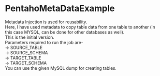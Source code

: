 # PentahoMetaDataExample


<html><body>Metadata Injection is used for reusability.<br>Here, I have used metadata to copy table data from one table to another (in this case MYSQL, can be done for other databases as well).<br>
This is the initial version. <br>Parameters required to run the job are-<br>
-> SOURCE_TABLE<br>
-> SOURCE_SCHEMA<br>
-> TARGET_TABLE<br>
-> TARGET_SCHEMA<br>
You can use the given MySQL dump for creating tables.
  </body>
  </html>
